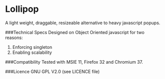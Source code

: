 Lollipop
===========

A light weight, draggable, resizeable alternative to heavy javascript popups.

###Technical Specs
Designed on Object Oriented javascript for two reasons:

1. Enforcing singleton
2. Enabling scalability

###Compatibility
Tested with MSIE 11, Firefox 32 and Chromium 37.

###Licence
GNU GPL V2.0 (see LICENCE file)
